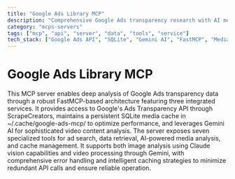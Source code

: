 ```yaml
---
title: "Google Ads Library MCP"
description: "Comprehensive Google Ads transparency research with AI media analysis and caching."
category: "mcps-servers"
tags: ["mcp", "api", "server", "data", "tools", "service"]
tech_stack: ["Google Ads API", "SQLite", "Gemini AI", "FastMCP", "Media Intelligence"]
---
```


# Google Ads Library MCP

This MCP server enables deep analysis of Google Ads transparency data through a robust FastMCP-based architecture featuring three integrated services. It provides access to Google's Ads Transparency API through ScrapeCreators, maintains a persistent SQLite media cache in ~/.cache/google-ads-mcp/ to optimize performance, and leverages Gemini AI for sophisticated video content analysis. The server exposes seven specialized tools for ad search, data retrieval, AI-powered media analysis, and cache management. It supports both image analysis using Claude vision capabilities and video processing through Gemini, with comprehensive error handling and intelligent caching strategies to minimize redundant API calls and ensure reliable operation.

